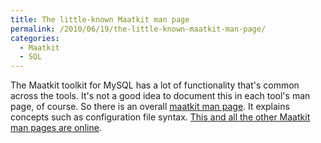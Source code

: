 ```yaml
---
title: The little-known Maatkit man page
permalink: /2010/06/19/the-little-known-maatkit-man-page/
categories:
  - Maatkit
  - SQL
---
```

The Maatkit toolkit for MySQL has a lot of functionality that's common across the tools. It's not a good idea to document this in each tool's man page, of course. So there is an overall [maatkit man page][1]. It explains concepts such as configuration file syntax. [This and all the other Maatkit man pages are online][2].

 [1]: http://www.maatkit.org/doc/maatkit.html
 [2]: http://www.maatkit.org/doc/
